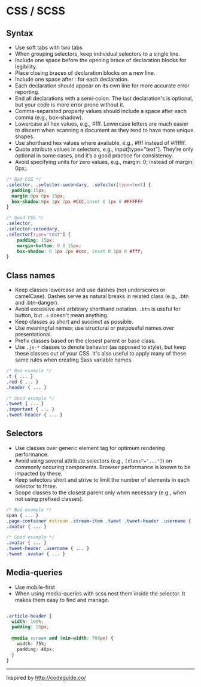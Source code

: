 # CSS / SCSS

## Syntax
* Use soft tabs with two tabs
* When grouping selectors, keep individual selectors to a single line.
* Include one space before the opening brace of declaration blocks for legibility.
* Place closing braces of declaration blocks on a new line.
* Include one space after : for each declaration.
* Each declaration should appear on its own line for more accurate error reporting.
* End all declarations with a semi-colon. The last declaration's is optional, but your code is more error prone without it.
* Comma-separated property values should include a space after each comma (e.g., box-shadow).
* Lowercase all hex values, e.g., #fff. Lowercase letters are much easier to discern when scanning a document as they tend to have more unique shapes.
* Use shorthand hex values where available, e.g., #fff instead of #ffffff.
* Quote attribute values in selectors, e.g., input[type="text"]. They’re only optional in some cases, and it’s a good practice for consistency.
* Avoid specifying units for zero values, e.g., margin: 0; instead of margin: 0px;.

```css
/* Bad CSS */
.selector, .selector-secondary, .selector[type=text] {
  padding:15px;
  margin:0px 0px 15px;
  box-shadow:0px 1px 2px #CCC,inset 0 1px 0 #FFFFFF
}

/* Good CSS */
.selector,
.selector-secondary,
.selector[type="text"] {
	padding: 15px;
	margin-bottom: 0 0 15px;
	box-shadow: 0 1px 2px #ccc, inset 0 1px 0 #fff;
}
```

## Class names
* Keep classes lowercase and use dashes (not underscores or camelCase). Dashes serve as natural breaks in related class (e.g., .btn and .btn-danger).
* Avoid excessive and arbitrary shorthand notation. `.btn` is useful for button, but `.s` doesn't mean anything.
* Keep classes as short and succinct as possible.
* Use meaningful names; use structural or purposeful names over presentational.
* Prefix classes based on the closest parent or base class.
* Use `.js-*` classes to denote behavior (as opposed to style), but keep these classes out of your CSS.
It's also useful to apply many of these same rules when creating Sass variable names.

```css
/* Bad example */
.t { ... }
.red { ... }
.header { ... }

/* Good example */
.tweet { ... }
.important { ... }
.tweet-header { ... }
```

## Selectors
* Use classes over generic element tag for optimum rendering performance.
* Avoid using several attribute selectors (e.g., `[class^="..."]`) on commonly occuring components. Browser performance is known to be impacted by these.
* Keep selectors short and strive to limit the number of elements in each selector to three.
* Scope classes to the closest parent only when necessary (e.g., when not using prefixed classes).

```css
/* Bad example */
span { ... }
.page-container #stream .stream-item .tweet .tweet-header .username { ... }
.avatar { ... }

/* Good example */
.avatar { ... }
.tweet-header .username { ... }
.tweet .avatar { ... }
```

## Media-queries
* Use mobile-first
* When using media-queries with scss nest them inside the selector. It makes them easy to find and manage.

```css

.article-header {
  width: 100%;
  padding: 20px;
	
  @media screen and (min-width: 768px) {
    width: 75%;
    padding: 40px;
  }
}

```

-------
Inspired by http://codeguide.co/
